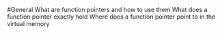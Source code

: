 #General
What are function pointers and how to use them
What does a function pointer exactly hold
Where does a function pointer point to in the virtual memory